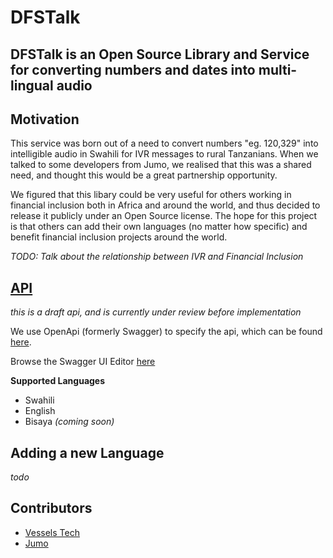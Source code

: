 # DFSTalk
## DFSTalk is an Open Source Library and Service for converting numbers and dates into multi-lingual audio


## Motivation

This service was born out of a need to convert numbers "eg. 120,329" into intelligible audio in Swahili for IVR messages to rural Tanzanians. When we talked to some developers from Jumo, we realised that this was a shared need, and thought this would be a great partnership opportunity. 


We figured that this libary could be very useful for others working in financial inclusion both in Africa and around the world, and thus decided to release it publicly under an Open Source license. The hope for this project is that others can add their own languages (no matter how specific) and benefit financial inclusion projects around the world.


_TODO: Talk about the relationship between IVR and Financial Inclusion_

## [API](https://vessels-tech.github.io/dfstalk/docs/index.html)

_this is a draft api, and is currently under review before implementation_

We use OpenApi (formerly Swagger) to specify the api, which can be found [here](./swagger.yaml).  

Browse the Swagger UI Editor [here](https://vessels-tech.github.io/dfstalk/docs/index.html)


__Supported Languages__
- Swahili
- English
- Bisaya _(coming soon)_




## Adding a new Language

_todo_

## Contributors

- [Vessels Tech](https://vesselstech.com)
- [Jumo](https://www.jumo.world/)

